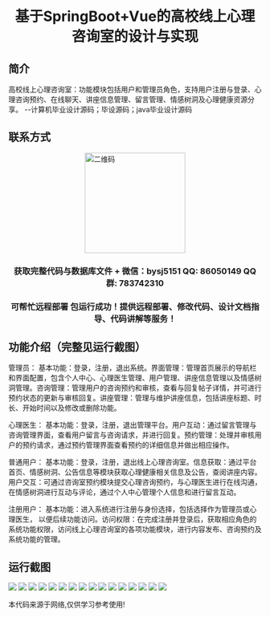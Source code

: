 <p><h1 align="center">基于SpringBoot+Vue的高校线上心理咨询室的设计与实现</h1></p>

## 简介
高校线上心理咨询室：功能模块包括用户和管理员角色，支持用户注册与登录、心理咨询预约、在线聊天、讲座信息管理、留言管理、情感树洞及心理健康资源分享。    --计算机毕业设计源码；毕设源码；java毕业设计源码


## 联系方式
<img src="https://bs-1329754181.cos.ap-shanghai.myqcloud.com/wx.jpg" alt="二维码" style="display: block; margin: 0 auto;" width="200px">
<p><h3 align="center">获取完整代码与数据库文件 + 微信：bysj5151 QQ: 86050149 QQ群: 783742310</h3></p>
<p><h3 align="center">可帮忙远程部署 包运行成功！提供远程部署、修改代码、设计文档指导、代码讲解等服务！</h3></p>

## 功能介绍（完整见运行截图）
管理员： 基本功能：登录，注册，退出系统。界面管理：管理首页展示的导航栏和界面配置，包含个人中心、心理医生管理、用户管理、讲座信息管理以及情感树洞管理。咨询管理：管理用户的咨询预约和审核，查看与回复帖子详情，并可进行预约状态的更新与审核回复。讲座管理：管理与维护讲座信息，包括讲座标题、时长、开始时间以及修改或删除功能。

心理医生： 基本功能：登录，注册，退出管理平台。用户互动：通过留言管理与咨询管理界面，查看用户留言与咨询请求，并进行回复。预约管理：处理并审核用户的预约请求，通过预约管理界面查看预约的详细信息并做出相应操作。

普通用户： 基本功能：登录，注册，退出线上心理咨询室。信息获取：通过平台首页、情感树洞、公告信息等模块获取心理健康相关信息及公告，查阅讲座内容。用户交互：可通过咨询室预约模块提交心理咨询预约，与心理医生进行在线沟通，在情感树洞进行互动与评论，通过个人中心管理个人信息和进行留言互动。

注册用户： 基本功能：进入系统进行注册与身份选择，包括选择作为管理员或心理医生， 以便后续功能访问。访问权限：在完成注册并登录后，获取相应角色的系统功能权限，访问线上心理咨询室的各项功能模块，进行内容发布、咨询预约及系统功能的管理。


## 运行截图
![](https://bs-1329754181.cos.ap-shanghai.myqcloud.com/spring/CollegeOnlineCounselingRoomDesignAndImplementation/img/001.jpg)
![](https://bs-1329754181.cos.ap-shanghai.myqcloud.com/spring/CollegeOnlineCounselingRoomDesignAndImplementation/img/002.jpg)
![](https://bs-1329754181.cos.ap-shanghai.myqcloud.com/spring/CollegeOnlineCounselingRoomDesignAndImplementation/img/003.jpg)
![](https://bs-1329754181.cos.ap-shanghai.myqcloud.com/spring/CollegeOnlineCounselingRoomDesignAndImplementation/img/004.jpg)
![](https://bs-1329754181.cos.ap-shanghai.myqcloud.com/spring/CollegeOnlineCounselingRoomDesignAndImplementation/img/005.jpg)
![](https://bs-1329754181.cos.ap-shanghai.myqcloud.com/spring/CollegeOnlineCounselingRoomDesignAndImplementation/img/006.jpg)
![](https://bs-1329754181.cos.ap-shanghai.myqcloud.com/spring/CollegeOnlineCounselingRoomDesignAndImplementation/img/007.jpg)
![](https://bs-1329754181.cos.ap-shanghai.myqcloud.com/spring/CollegeOnlineCounselingRoomDesignAndImplementation/img/008.jpg)
![](https://bs-1329754181.cos.ap-shanghai.myqcloud.com/spring/CollegeOnlineCounselingRoomDesignAndImplementation/img/009.jpg)
![](https://bs-1329754181.cos.ap-shanghai.myqcloud.com/spring/CollegeOnlineCounselingRoomDesignAndImplementation/img/010.jpg)
![](https://bs-1329754181.cos.ap-shanghai.myqcloud.com/spring/CollegeOnlineCounselingRoomDesignAndImplementation/img/011.jpg)
![](https://bs-1329754181.cos.ap-shanghai.myqcloud.com/spring/CollegeOnlineCounselingRoomDesignAndImplementation/img/012.jpg)
![](https://bs-1329754181.cos.ap-shanghai.myqcloud.com/spring/CollegeOnlineCounselingRoomDesignAndImplementation/img/013.jpg)
![](https://bs-1329754181.cos.ap-shanghai.myqcloud.com/spring/CollegeOnlineCounselingRoomDesignAndImplementation/img/014.jpg)
![](https://bs-1329754181.cos.ap-shanghai.myqcloud.com/spring/CollegeOnlineCounselingRoomDesignAndImplementation/img/015.jpg)
![](https://bs-1329754181.cos.ap-shanghai.myqcloud.com/spring/CollegeOnlineCounselingRoomDesignAndImplementation/img/016.jpg)

<p>本代码来源于网络,仅供学习参考使用!</p>
